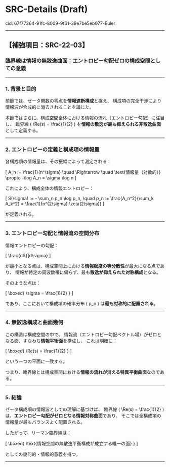 # SRC-Details (Draft)

cid: 67f77364-91fc-8009-9f61-39e7be5eb077-Euler

---

## 【補強項目：SRC-22-03】

### 臨界線は情報の無散逸曲面：エントロピー勾配ゼロの構成空間としての意義

---

### 1. 背景と目的

前節では、ゼータ関数の零点を**情報遮断構成**と捉え、
構成項の完全干渉により情報波が合成的に消去されることを論じた。

本節ではさらに、構成空間全体における情報の流れ（エントロピー勾配）に注目し、
臨界線 \( \Re(s) = \frac{1}{2} \) を**情報の散逸が最も抑えられる非散逸曲面**として定義する。

---

### 2. エントロピーの定義と構成項の情報量

各構成項の情報量は、その振幅によって測定される：

\[
A_n := \frac{1}{n^\sigma}
\quad \Rightarrow \quad
\text{情報量（対数的）} \propto -\log A_n = \sigma \log n
\]

これにより、構成全体の情報エントロピー：

\[
S(\sigma) := - \sum_n p_n \log p_n,
\quad p_n := \frac{A_n^2}{\sum_k A_k^2}
= \frac{1}{n^{2\sigma} \zeta(2\sigma)}
\]

が定義される。

---

### 3. エントロピー勾配と情報流の空間分布

情報エントロピーの勾配：

\[
\frac{dS}{d\sigma}
\]

が最小となる点は、構成空間上における**情報密度の等分散性**が最大になる点であり、
情報が特定の周波数帯に偏らず、最も**散逸が抑えられた対称構成**となる。

そのような点は：

\[
\boxed{ \sigma = \frac{1}{2} }
\]

であり、ここにおいて構成項の確率分布 \( p_n \) は**最も対称的に配置される**。

---

### 4. 無散逸構成と曲面幾何

この構造は構成空間の中で、
情報流（エントロピー勾配ベクトル場）がゼロとなる面、すなわち**情報平衡面**を構成し、
これは明確に：

\[
\boxed{ \Re(s) = \frac{1}{2} }
\]

という一つの平面に一致する。

つまり、臨界線とは構成空間における**情報の流れが消える特異平衡曲面**なのである。

---

### 5. 結論

ゼータ構成項の情報波としての理解に基づけば、
臨界線 \( \Re(s) = \frac{1}{2} \) は、**エントロピー勾配がゼロとなる情報対称曲面**であり、
そこでは全構成項の情報量が最もバランスよく配置される。

したがって、リーマン臨界線は：

\[
\boxed{ \text{情報空間の無散逸平衡構成が成立する唯一の面} }
\]

としての幾何的・情報的意義を持つ。

---
